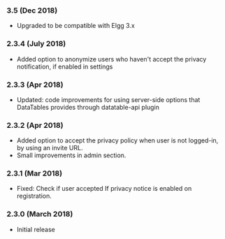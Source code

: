 ### 3.5 (Dec 2018)

- Upgraded to be compatible with Elgg 3.x

### 2.3.4 (July 2018)

- Added option to anonymize users who haven't accept the privacy notification, if enabled in settings

### 2.3.3 (Apr 2018)

- Updated: code improvements for using server-side options that DataTables provides through datatable-api plugin

### 2.3.2 (Apr 2018)

- Added option to accept the privacy policy when user is not logged-in, by using an invite URL.
- Small improvements in admin section.

### 2.3.1 (Mar 2018)

- Fixed: Check if user accepted If privacy notice is enabled on registration.

### 2.3.0 (March 2018)

- Initial release
